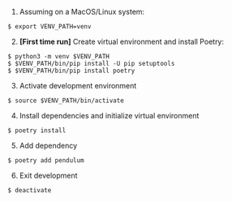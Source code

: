 1. Assuming on a MacOS/Linux system:
```
$ export VENV_PATH=venv
```

2. **[First time run]** Create virtual environment and install Poetry:
```
$ python3 -m venv $VENV_PATH
$ $VENV_PATH/bin/pip install -U pip setuptools
$ $VENV_PATH/bin/pip install poetry
```

3. Activate development environment
```
$ source $VENV_PATH/bin/activate
```

4. Install dependencies and initialize virtual environment
```
$ poetry install
```

5. Add dependency
```
$ poetry add pendulum
```

6. Exit development
```
$ deactivate
```